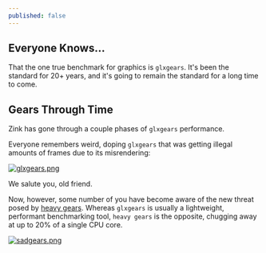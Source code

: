 ```yaml
---
published: false
---
```

## Everyone Knows...

That the one true benchmark for graphics is `glxgears`. It's been the standard for 20+ years, and it's going to remain the standard for a long time to come.

## Gears Through Time

Zink has gone through a couple phases of `glxgears` performance.

Everyone remembers weird, doping `glxgears` that was getting illegal amounts of frames due to its misrendering:

[![glxgears.png](https://gitlab.freedesktop.org/mesa/mesa/uploads/f32a4cae60c4dabb90400842f0940460/Screenshot_20200625_033438.png)](https://gitlab.freedesktop.org/mesa/mesa/uploads/f32a4cae60c4dabb90400842f0940460/Screenshot_20200625_033438.png)

We salute you, old friend. 

Now, however, some number of you have become aware of the new threat posed by [heavy gears](https://gitlab.freedesktop.org/mesa/mesa/-/issues/5249). Whereas `glxgears` is usually a lightweight, performant benchmarking tool, `heavy gears` is the opposite, chugging away at up to 20% of a single CPU core.

[![sadgears.png]({{site.url}}/assets/sadgears.png)]({{site.url}}/assets/sadgears.png)